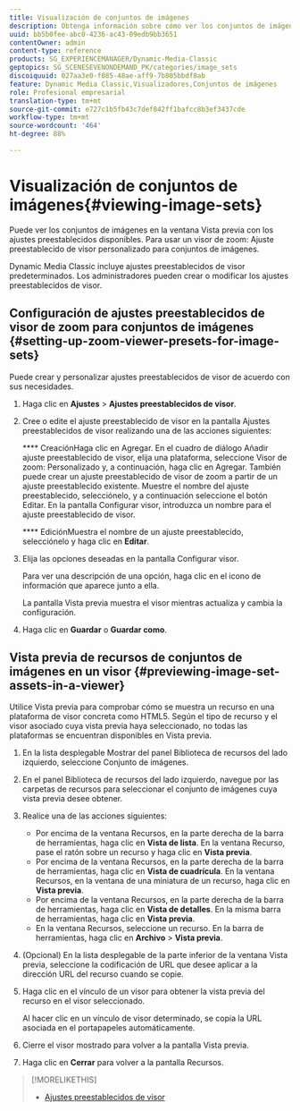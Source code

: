 ```yaml
---
title: Visualización de conjuntos de imágenes
description: Obtenga información sobre cómo ver los conjuntos de imágenes.
uuid: bb5b0fee-abc0-4236-ac43-09edb9bb3651
contentOwner: admin
content-type: reference
products: SG_EXPERIENCEMANAGER/Dynamic-Media-Classic
geptopics: SG_SCENESEVENONDEMAND_PK/categories/image_sets
discoiquuid: 027aa3e0-f085-48ae-aff9-7b805bbdf8ab
feature: Dynamic Media Classic,Visualizadores,Conjuntos de imágenes
role: Profesional empresarial
translation-type: tm+mt
source-git-commit: e727c1b5fb43c7def842ff1bafcc8b3ef3437cde
workflow-type: tm+mt
source-wordcount: '464'
ht-degree: 88%

---
```



# Visualización de conjuntos de imágenes{#viewing-image-sets}

Puede ver los conjuntos de imágenes en la ventana Vista previa con los ajustes preestablecidos disponibles. Para usar un visor de zoom: Ajuste preestablecido de visor personalizado para conjuntos de imágenes.

Dynamic Media Classic incluye ajustes preestablecidos de visor predeterminados. Los administradores pueden crear o modificar los ajustes preestablecidos de visor.

## Configuración de ajustes preestablecidos de visor de zoom para conjuntos de imágenes {#setting-up-zoom-viewer-presets-for-image-sets}

Puede crear y personalizar ajustes preestablecidos de visor de acuerdo con sus necesidades.

1. Haga clic en **Ajustes** > **Ajustes preestablecidos de visor**.
1. Cree o edite el ajuste preestablecido de visor en la pantalla Ajustes preestablecidos de visor realizando una de las acciones siguientes:

   **** CreaciónHaga clic en Agregar. En el cuadro de diálogo Añadir ajuste preestablecido de visor, elija una plataforma, seleccione Visor de zoom: Personalizado y, a continuación, haga clic en Agregar. También puede crear un ajuste preestablecido de visor de zoom a partir de un ajuste preestablecido existente. Muestre el nombre del ajuste preestablecido, selecciónelo, y a continuación seleccione el botón Editar. En la pantalla Configurar visor, introduzca un nombre para el ajuste preestablecido de visor.

   **** EdiciónMuestra el nombre de un ajuste preestablecido, selecciónelo y haga clic en  **Editar**.

1. Elija las opciones deseadas en la pantalla Configurar visor. 

   Para ver una descripción de una opción, haga clic en el icono de información  que aparece junto a ella.

   La pantalla Vista previa muestra el visor mientras actualiza y cambia la configuración.

1. Haga clic en **Guardar** o **Guardar como**.

## Vista previa de recursos de conjuntos de imágenes en un visor {#previewing-image-set-assets-in-a-viewer}

Utilice Vista previa para comprobar cómo se muestra un recurso en una plataforma de visor concreta como HTML5. Según el tipo de recurso y el visor asociado cuya vista previa haya seleccionado, no todas las plataformas se encuentran disponibles en Vista previa.

1. En la lista desplegable Mostrar del panel Biblioteca de recursos del lado izquierdo, seleccione Conjunto de imágenes.
1. En el panel Biblioteca de recursos del lado izquierdo, navegue por las carpetas de recursos para seleccionar el conjunto de imágenes cuya vista previa desee obtener.
1. Realice una de las acciones siguientes:

   * Por encima de la ventana Recursos, en la parte derecha de la barra de herramientas, haga clic en **Vista de lista**. En la ventana Recurso, pase el ratón sobre un recurso y haga clic en **Vista previa**.
   * Por encima de la ventana Recursos, en la parte derecha de la barra de herramientas, haga clic en **Vista de cuadrícula**. En la ventana Recursos, en la ventana de una miniatura de un recurso, haga clic en **Vista previa**.
   * Por encima de la ventana Recursos, en la parte derecha de la barra de herramientas, haga clic en **Vista de detalles**. En la misma barra de herramientas, haga clic en **Vista previa**.
   * En la ventana Recursos, seleccione un recurso. En la barra de herramientas, haga clic en **Archivo** > **Vista previa**.

1. (Opcional) En la lista desplegable de la parte inferior de la ventana Vista previa, seleccione la codificación de URL que desee aplicar a la dirección URL del recurso cuando se copie.
1. Haga clic en el vínculo de un visor para obtener la vista previa del recurso en el visor seleccionado.

   Al hacer clic en un vínculo de visor determinado, se copia la URL asociada en el portapapeles automáticamente.

1. Cierre el visor mostrado para volver a la pantalla Vista previa.
1. Haga clic en **Cerrar** para volver a la pantalla Recursos.

>[!MORELIKETHIS]
>
>* [Ajustes preestablecidos de visor](application-setup.md#viewer_presets)

